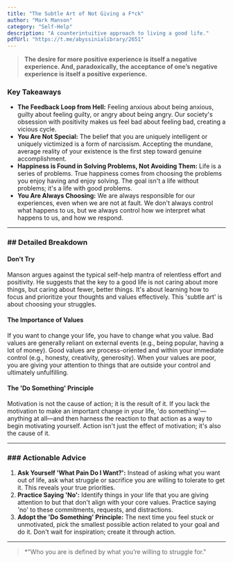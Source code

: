 ```yaml
---
title: "The Subtle Art of Not Giving a F*ck"
author: "Mark Manson"
category: "Self-Help"
description: "A counterintuitive approach to living a good life."
pdfUrl: "https://t.me/abyssinialibrary/2651"
---
```

> **The desire for more positive experience is itself a negative experience. And, paradoxically, the acceptance of one’s negative experience is itself a positive experience.**

### Key Takeaways

-   **The Feedback Loop from Hell:** Feeling anxious about being anxious, guilty about feeling guilty, or angry about being angry. Our society's obsession with positivity makes us feel bad about feeling bad, creating a vicious cycle.
-   **You Are Not Special:** The belief that you are uniquely intelligent or uniquely victimized is a form of narcissism. Accepting the mundane, average reality of your existence is the first step toward genuine accomplishment.
-   **Happiness is Found in Solving Problems, Not Avoiding Them:** Life is a series of problems. True happiness comes from choosing the problems you enjoy having and enjoy solving. The goal isn't a life without problems; it's a life with good problems.
-   **You Are Always Choosing:** We are always responsible for our experiences, even when we are not at fault. We don't always control what happens to us, but we always control how we interpret what happens to us, and how we respond.

---

### ## Detailed Breakdown

#### Don't Try
Manson argues against the typical self-help mantra of relentless effort and positivity. He suggests that the key to a good life is not caring about more things, but caring about fewer, better things. It's about learning how to focus and prioritize your thoughts and values effectively. This 'subtle art' is about choosing your struggles.

#### The Importance of Values
If you want to change your life, you have to change what you value. Bad values are generally reliant on external events (e.g., being popular, having a lot of money). Good values are process-oriented and within your immediate control (e.g., honesty, creativity, generosity). When your values are poor, you are giving your attention to things that are outside your control and ultimately unfulfilling.

#### The 'Do Something' Principle
Motivation is not the cause of action; it is the result of it. If you lack the motivation to make an important change in your life, 'do something'—anything at all—and then harness the reaction to that action as a way to begin motivating yourself. Action isn't just the effect of motivation; it's also the cause of it.

---

### ### Actionable Advice

1.  **Ask Yourself 'What Pain Do I Want?':** Instead of asking what you want out of life, ask what struggle or sacrifice you are willing to tolerate to get it. This reveals your true priorities.
2.  **Practice Saying 'No':** Identify things in your life that you are giving attention to but that don't align with your core values. Practice saying 'no' to these commitments, requests, and distractions.
3.  **Adopt the 'Do Something' Principle:** The next time you feel stuck or unmotivated, pick the smallest possible action related to your goal and do it. Don't wait for inspiration; create it through action.

---

> *"Who you are is defined by what you’re willing to struggle for."
